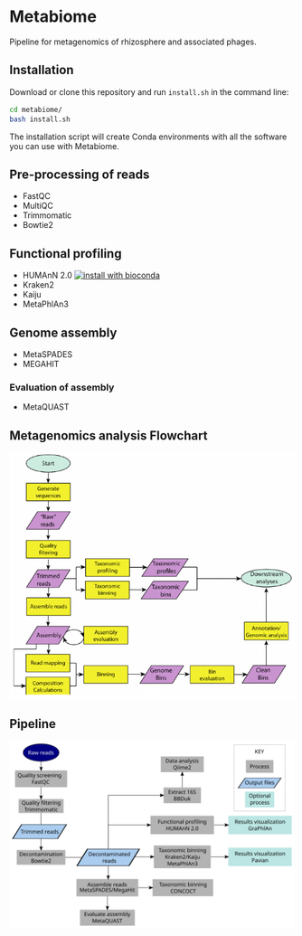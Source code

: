 # Metabiome
Pipeline for metagenomics of rhizosphere and associated phages.

## Installation

Download or clone this repository and run `install.sh` in the command line:
```bash
cd metabiome/
bash install.sh
```
The installation script will create Conda environments with all the software you
can use with Metabiome.

## Pre-processing of reads
- FastQC
- MultiQC
- Trimmomatic
- Bowtie2

## Functional profiling
- HUMAnN 2.0 [![install with bioconda](https://img.shields.io/badge/install%20with-bioconda-brightgreen.svg?style=flat)](http://bioconda.github.io/recipes/humann2/README.html)
- Kraken2
- Kaiju
- MetaPhlAn3

## Genome assembly
- MetaSPADES
- MEGAHIT

### Evaluation of assembly
- MetaQUAST

## Metagenomics analysis Flowchart
![Flowchart](figs/flowchart.png)

## Pipeline
![Pipeline](figs/pipeline.svg)
